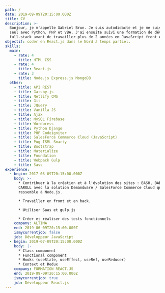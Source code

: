 ```yaml
---
path: /
date: 2019-09-09T20:15:00.000Z
title: CV
description: >-
  Bonjour, je m'appelle Gabriel Brun. Je suis autodidacte et je me suis initié
  seul avec Python, PHP et VBA. J'ai ensuite suivi une formation de développeur
  full-stack avant de travailler plus de 2 années en JavaScript front et back.
objectif: coder en React.js dans le Nord à temps partiel.
skills:
  main:
    - rate: 4
      title: HTML CSS
    - rate: 4
      title: React.js
    - rate: 3
      title: Node.js Express.js MongoDB
  other:
    - title: API REST
    - title: Gatsby.js
    - title: Netlify CMS
    - title: Git
    - title: JQuery
    - title: Vanilla JS
    - title: Ajax
    - title: MySQL Firebase
    - title: Wordpress
    - title: Python Django
    - title: PHP Codeigniter
    - title: SalesForce Commerce Cloud (JavaScript)
    - title: Pug ISML Smarty
    - title: Bootstrap
    - title: Materialize
    - title: Foundation
    - title: Webpack Gulp
    - title: Sass
experience:
  - begin: 2017-03-09T20:15:00.000Z
    body: >-
      * Contribuer à la création et à l'évolution des sites : BASH, BABYLISS et
      CAROLL avec la solution Demandware / SalesForce Commerce Cloud qui
      ressemble à Node.js.

      * Travailler en front et en back.

      * Utiliser Saas et gulp.js

      * Créer et réaliser des tests fonctionnels
    company: ALTIMA
    end: 2019-06-09T20:15:00.000Z
    ismycurrentjob: false
    job: Développeur JavaScript
  - begin: 2019-07-09T20:15:00.000Z
    body: |-
      * Class component
      * Functional component
      * Hooks (useState, useEffect, useRef, useReducer)
      * Context et Redux
    company: FORMATION REACT.JS
    end: 2019-09-09T20:15:00.000Z
    ismycurrentjob: true
    job: Développeur React.js
---
```


